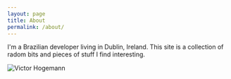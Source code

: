 ```yaml
---
layout: page
title: About
permalink: /about/
---
```


I'm a Brazilian developer living in Dublin, Ireland. This site is a collection of radom bits and pieces of stuff I find interesting.


![Victor Hogemann](/assets/victor.jpg)
